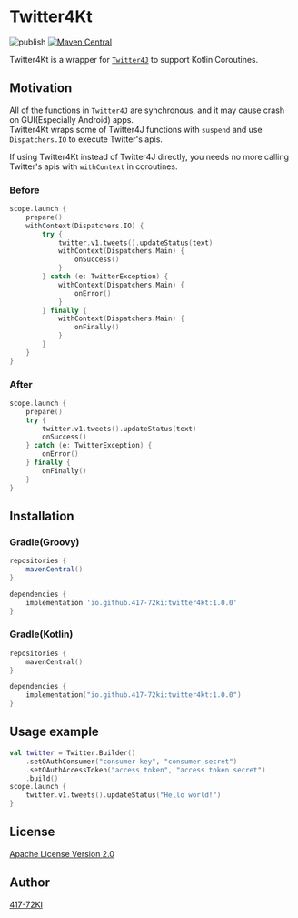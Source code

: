 # Twitter4Kt
![publish](https://github.com/417-72KI/Twitter4Kt/actions/workflows/publish.yml/badge.svg)
[![Maven Central](https://maven-badges.herokuapp.com/maven-central/io.github.417-72ki/twitter4kt/badge.svg?style=plastic)](https://maven-badges.herokuapp.com/maven-central/io.github.417-72ki/twitter4kt)

Twitter4Kt is a wrapper for [`Twitter4J`](https://github.com/Twitter4J/Twitter4J) to support Kotlin Coroutines.

## Motivation

All of the functions in `Twitter4J` are synchronous, and it may cause crash on GUI(Especially Android) apps.  
Twitter4Kt wraps some of Twitter4J functions with `suspend` and use `Dispatchers.IO` to execute Twitter's apis.

If using Twitter4Kt instead of Twitter4J directly, you needs no more calling Twitter's apis with `withContext` in coroutines.

### Before

```kotlin
scope.launch {
    prepare()
    withContext(Dispatchers.IO) {
        try {
            twitter.v1.tweets().updateStatus(text)
            withContext(Dispatchers.Main) {
                onSuccess()
            }
        } catch (e: TwitterException) {
            withContext(Dispatchers.Main) {
                onError()
            }
        } finally {
            withContext(Dispatchers.Main) {
                onFinally()
            }
        }
    }
}
```

### After

```kotlin
scope.launch {
    prepare()
    try {
        twitter.v1.tweets().updateStatus(text)
        onSuccess()
    } catch (e: TwitterException) {
        onError()
    } finally {
        onFinally()
    }
}
```

## Installation

### Gradle(Groovy)
```groovy
repositories {
    mavenCentral()
}

dependencies {
    implementation 'io.github.417-72ki:twitter4kt:1.0.0'
}
```

### Gradle(Kotlin)
```kotlin
repositories {
    mavenCentral()
}

dependencies {
    implementation("io.github.417-72ki:twitter4kt:1.0.0")
}
```

## Usage example

```kotlin
val twitter = Twitter.Builder()
    .setOAuthConsumer("consumer key", "consumer secret")
    .setOAuthAccessToken("access token", "access token secret")
    .build()
scope.launch {
    twitter.v1.tweets().updateStatus("Hello world!")
}
```

## License

[Apache License Version 2.0](https://github.com/417-72KI/Twitter4Kt/blob/master/LICENSE)

## Author

[417-72KI](https://github.com/417-72KI)
